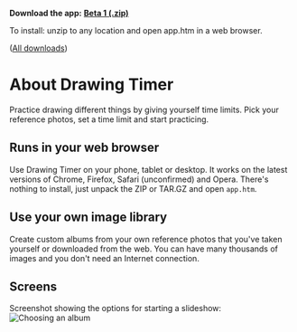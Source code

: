 **Download the app:** **[Beta 1 (.zip)](https://github.com/githue/drawing-timer/archive/v0.9.1.zip)**

To install: unzip to any location and open app.htm in a web browser.

([All downloads](https://github.com/githue/drawing-timer/releases))

# About Drawing Timer

Practice drawing different things by giving yourself time limits. Pick your reference photos, set a time limit and start practicing.

## Runs in your web browser

Use Drawing Timer on your phone, tablet or desktop. It works on the latest versions of Chrome, Firefox, Safari (unconfirmed) and Opera. There's nothing to install, just unpack the ZIP or TAR.GZ and open `app.htm`.

## Use your own image library

Create custom albums from your own reference photos that you've taken yourself or downloaded from the web. You can have many thousands of images and you don't need an Internet connection.

## Screens

Screenshot showing the options for starting a slideshow:
![Choosing an album](http://i.imgur.com/5Hpplf8.png)
